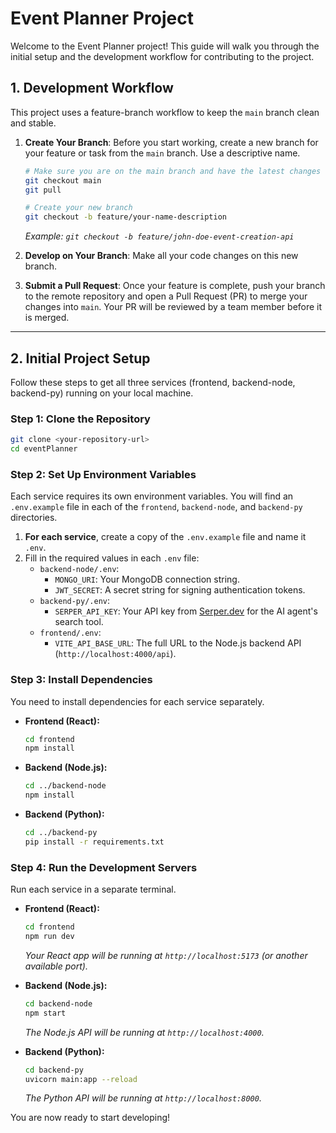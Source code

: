 # Event Planner Project

Welcome to the Event Planner project! This guide will walk you through the initial setup and the development workflow for contributing to the project.

## 1. Development Workflow

This project uses a feature-branch workflow to keep the `main` branch clean and stable.

1.  **Create Your Branch**: Before you start working, create a new branch for your feature or task from the `main` branch. Use a descriptive name.
    ```bash
    # Make sure you are on the main branch and have the latest changes
    git checkout main
    git pull

    # Create your new branch
    git checkout -b feature/your-name-description
    ```
    *Example: `git checkout -b feature/john-doe-event-creation-api`*

2.  **Develop on Your Branch**: Make all your code changes on this new branch.

3.  **Submit a Pull Request**: Once your feature is complete, push your branch to the remote repository and open a Pull Request (PR) to merge your changes into `main`. Your PR will be reviewed by a team member before it is merged.

---

## 2. Initial Project Setup

Follow these steps to get all three services (frontend, backend-node, backend-py) running on your local machine.

### Step 1: Clone the Repository

```bash
git clone <your-repository-url>
cd eventPlanner
```

### Step 2: Set Up Environment Variables

Each service requires its own environment variables. You will find an `.env.example` file in each of the `frontend`, `backend-node`, and `backend-py` directories.

1.  **For each service**, create a copy of the `.env.example` file and name it `.env`.
2.  Fill in the required values in each `.env` file:
    *   `backend-node/.env`:
        *   `MONGO_URI`: Your MongoDB connection string.
        *   `JWT_SECRET`: A secret string for signing authentication tokens.
    *   `backend-py/.env`:
        *   `SERPER_API_KEY`: Your API key from [Serper.dev](https://serper.dev/) for the AI agent's search tool.
    *   `frontend/.env`:
        *   `VITE_API_BASE_URL`: The full URL to the Node.js backend API (`http://localhost:4000/api`).

### Step 3: Install Dependencies

You need to install dependencies for each service separately.

-   **Frontend (React):**
    ```bash
    cd frontend
    npm install
    ```

-   **Backend (Node.js):**
    ```bash
    cd ../backend-node
    npm install
    ```

-   **Backend (Python):**
    ```bash
    cd ../backend-py
    pip install -r requirements.txt
    ```

### Step 4: Run the Development Servers

Run each service in a separate terminal.

-   **Frontend (React):**
    ```bash
    cd frontend
    npm run dev
    ```
    *Your React app will be running at `http://localhost:5173` (or another available port).*

-   **Backend (Node.js):**
    ```bash
    cd backend-node
    npm start
    ```
    *The Node.js API will be running at `http://localhost:4000`.*

-   **Backend (Python):**
    ```bash
    cd backend-py
    uvicorn main:app --reload
    ```
    *The Python API will be running at `http://localhost:8000`.*

You are now ready to start developing!
